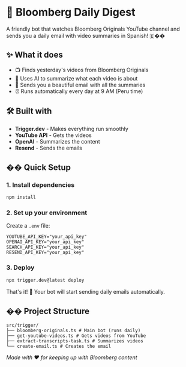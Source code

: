 # 📰 Bloomberg Daily Digest

A friendly bot that watches Bloomberg Originals YouTube channel and sends you a daily email with video summaries in Spanish! 🇪��

## ✨ What it does

- 📺 Finds yesterday's videos from Bloomberg Originals
- 🧠 Uses AI to summarize what each video is about
- 📧 Sends you a beautiful email with all the summaries
- ⏰ Runs automatically every day at 9 AM (Peru time)

## 🛠️ Built with

- **Trigger.dev** - Makes everything run smoothly
- **YouTube API** - Gets the videos
- **OpenAI** - Summarizes the content
- **Resend** - Sends the emails

## �� Quick Setup

### 1. Install dependencies
```bash
npm install
```

### 2. Set up your environment
Create a `.env` file:
```env
YOUTUBE_API_KEY="your_api_key"
OPENAI_API_KEY="your_api_key"
SEARCH_API_KEY="your_api_key"
RESEND_API_KEY="your_api_key"
```

### 3. Deploy
```bash
npx trigger.dev@latest deploy
```

That's it! 🎉 Your bot will start sending daily emails automatically.

## �� Project Structure

```
src/trigger/
├── bloomberg-originals.ts # Main bot (runs daily)
├── get-youtube-videos.ts # Gets videos from YouTube
├── extract-transcripts-task.ts # Summarizes videos
└── create-email.ts # Creates the email
```

*Made with ❤️ for keeping up with Bloomberg content*
